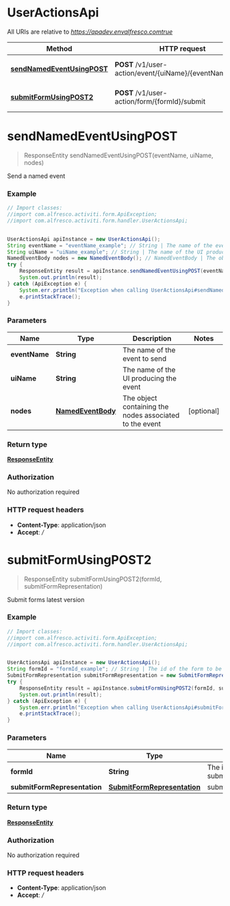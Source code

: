 # UserActionsApi

All URIs are relative to *https://apadev.envalfresco.comtrue*

Method | HTTP request | Description
------------- | ------------- | -------------
[**sendNamedEventUsingPOST**](UserActionsApi.md#sendNamedEventUsingPOST) | **POST** /v1/user-action/event/{uiName}/{eventName}/send | Send a named event
[**submitFormUsingPOST2**](UserActionsApi.md#submitFormUsingPOST2) | **POST** /v1/user-action/form/{formId}/submit | Submit forms latest version


<a name="sendNamedEventUsingPOST"></a>
# **sendNamedEventUsingPOST**
> ResponseEntity sendNamedEventUsingPOST(eventName, uiName, nodes)

Send a named event

### Example
```java
// Import classes:
//import com.alfresco.activiti.form.ApiException;
//import com.alfresco.activiti.form.handler.UserActionsApi;


UserActionsApi apiInstance = new UserActionsApi();
String eventName = "eventName_example"; // String | The name of the event to send
String uiName = "uiName_example"; // String | The name of the UI producing the event
NamedEventBody nodes = new NamedEventBody(); // NamedEventBody | The object containing the nodes associated to the event
try {
    ResponseEntity result = apiInstance.sendNamedEventUsingPOST(eventName, uiName, nodes);
    System.out.println(result);
} catch (ApiException e) {
    System.err.println("Exception when calling UserActionsApi#sendNamedEventUsingPOST");
    e.printStackTrace();
}
```

### Parameters

Name | Type | Description  | Notes
------------- | ------------- | ------------- | -------------
 **eventName** | **String**| The name of the event to send |
 **uiName** | **String**| The name of the UI producing the event |
 **nodes** | [**NamedEventBody**](NamedEventBody.md)| The object containing the nodes associated to the event | [optional]

### Return type

[**ResponseEntity**](ResponseEntity.md)

### Authorization

No authorization required

### HTTP request headers

 - **Content-Type**: application/json
 - **Accept**: */*

<a name="submitFormUsingPOST2"></a>
# **submitFormUsingPOST2**
> ResponseEntity submitFormUsingPOST2(formId, submitFormRepresentation)

Submit forms latest version

### Example
```java
// Import classes:
//import com.alfresco.activiti.form.ApiException;
//import com.alfresco.activiti.form.handler.UserActionsApi;


UserActionsApi apiInstance = new UserActionsApi();
String formId = "formId_example"; // String | The id of the form to be submitted
SubmitFormRepresentation submitFormRepresentation = new SubmitFormRepresentation(); // SubmitFormRepresentation | submitFormRepresentation
try {
    ResponseEntity result = apiInstance.submitFormUsingPOST2(formId, submitFormRepresentation);
    System.out.println(result);
} catch (ApiException e) {
    System.err.println("Exception when calling UserActionsApi#submitFormUsingPOST2");
    e.printStackTrace();
}
```

### Parameters

Name | Type | Description  | Notes
------------- | ------------- | ------------- | -------------
 **formId** | **String**| The id of the form to be submitted |
 **submitFormRepresentation** | [**SubmitFormRepresentation**](SubmitFormRepresentation.md)| submitFormRepresentation |

### Return type

[**ResponseEntity**](ResponseEntity.md)

### Authorization

No authorization required

### HTTP request headers

 - **Content-Type**: application/json
 - **Accept**: */*

